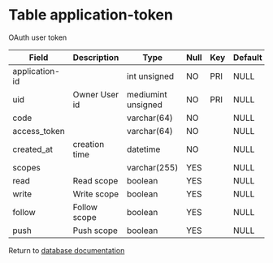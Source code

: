 Table application-token
===========
OAuth user token

| Field          | Description   | Type               | Null | Key | Default | Extra |    
| -------------- | ------------- | ------------------ | ---- | --- | ------- | ----- |    
| application-id |               | int unsigned       | NO   | PRI | NULL    |       |    
| uid            | Owner User id | mediumint unsigned | NO   | PRI | NULL    |       |    
| code           |               | varchar(64)        | NO   |     | NULL    |       |    
| access_token   |               | varchar(64)        | NO   |     | NULL    |       |    
| created_at     | creation time | datetime           | NO   |     | NULL    |       |    
| scopes         |               | varchar(255)       | YES  |     | NULL    |       |    
| read           | Read scope    | boolean            | YES  |     | NULL    |       |    
| write          | Write scope   | boolean            | YES  |     | NULL    |       |    
| follow         | Follow scope  | boolean            | YES  |     | NULL    |       |    
| push           | Push scope    | boolean            | YES  |     | NULL    |       |    

Return to [database documentation](help/database)
